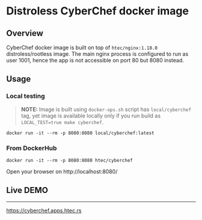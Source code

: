 # Distroless CyberChef docker image

## Overview
CyberChef docker image is built on top of `htec/nginx:1.18.0` distroless/rootless image. The main nginx process is configured to run
as user 1001, hence the app is not accessible on port 80 but 8080 instead.

## Usage

### Local testing

> **NOTE:**
Image is built using `docker-ops.sh` script has `local/cyberchef` tag, yet image is available locally only if you run
build as `LOCAL_TEST=true make cyberchef`.


```
docker run -it --rm -p 8080:8080 local/cyberchef:latest
```

### From DockerHub

```
docker run -it --rm -p 8080:8080 htec/cyberchef
```

Open your browser on http://localhost:8080/

## Live DEMO

---

https://cyberchef.apps.htec.rs
